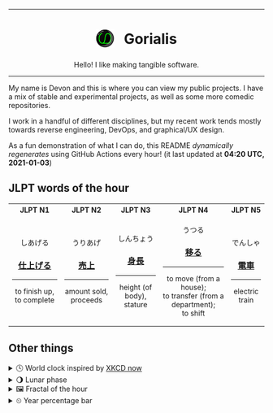 ***

<h1 align="center">
<sub>
    <img src="readme/resources/avatar.png" height="36">
</sub>
&nbsp;
Gorialis
</h1>
<p align="center">
Hello! I like making tangible software.
</p>

***

My name is Devon and this is where you can view my public projects. I have a mix of stable and experimental projects, as well as some more comedic repositories.

I work in a handful of different disciplines, but my recent work tends mostly towards reverse engineering, DevOps, and graphical/UX design.

As a fun demonstration of what I can do, this README *dynamically regenerates* using GitHub Actions every hour! (it last updated at **04:20 UTC, 2021-01-03**)

<h2>JLPT words of the hour</h2>
<table>
    <tr>
        <th>JLPT N1</th>
        <th>JLPT N2</th>
        <th>JLPT N3</th>
        <th>JLPT N4</th>
        <th>JLPT N5</th>
    </tr>
    <tr>
        <td>
            <p align="center">しあげる</p>
            <h3 align="center"><b><a href="https://jisho.org/search/%E4%BB%95%E4%B8%8A%E3%81%92%E3%82%8B">仕上げる</a></b></h3>
            <hr>
            <p align="center">to finish up,<wbr> to complete</p>
        </td>
        <td>
            <p align="center">うりあげ</p>
            <h3 align="center"><b><a href="https://jisho.org/search/%E5%A3%B2%E4%B8%8A">売上</a></b></h3>
            <hr>
            <p align="center">amount sold,<wbr> proceeds</p>
        </td>
        <td>
            <p align="center">しんちょう</p>
            <h3 align="center"><b><a href="https://jisho.org/search/%E8%BA%AB%E9%95%B7">身長</a></b></h3>
            <hr>
            <p align="center">height (of body),<wbr> stature</p>
        </td>
        <td>
            <p align="center">うつる</p>
            <h3 align="center"><b><a href="https://jisho.org/search/%E7%A7%BB%E3%82%8B">移る</a></b></h3>
            <hr>
            <p align="center">to move (from a house);<br> to transfer (from a department);<br> to shift</p>
        </td>
        <td>
            <p align="center">でんしゃ</p>
            <h3 align="center"><b><a href="https://jisho.org/search/%E9%9B%BB%E8%BB%8A">電車</a></b></h3>
            <hr>
            <p align="center">electric train</p>
        </td>
    </tr>
</table>

<h2>Other things</h2>
<details>
<summary>🕓  World clock inspired by <a href="https://xkcd.com/now">XKCD now</a></summary>

> <img src="generated/now.png" width="512">

</details>
<details>
<summary>🌖 Lunar phase</summary>

The moon is approximately 68.08% through its phase (Waning Gibbous).

</details>
<details>
<summary>&#x1f5bc; Fractal of the hour</summary>

> <img src="generated/fractal.png" width="512">

</details>
<details>
<summary>&#x23f2; Year percentage bar</summary>
<pre><code>2021 [▁▁▁▁▁▁▁▁▁▁▁▁▁▁▁▁▁▁▁▁] 0.60%</code></pre>
</details>
